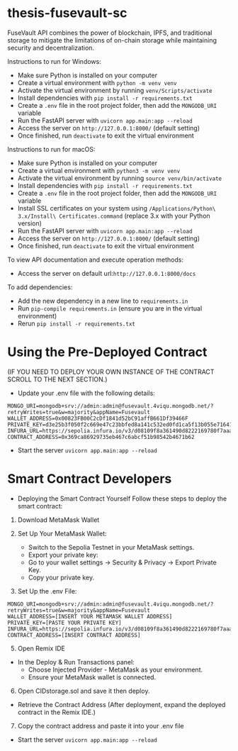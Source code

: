 # thesis-fusevault-sc
FuseVault API combines the power of blockchain, IPFS, and traditional storage to mitigate the limitations of on-chain storage while maintaining security and decentralization.


Instructions to run for Windows:

- Make sure Python is installed on your computer
- Create a virtual environment with `python -m venv venv`
- Activate the virtual environment by running `venv/Scripts/activate`
- Install dependencies with `pip install -r requirements.txt`
- Create a `.env` file in the root project folder, then add the `MONGODB_URI` variable
- Run the FastAPI server with `uvicorn app.main:app --reload`
- Access the server on `http://127.0.0.1:8000/` (default setting)
- Once finished, run `deactivate` to exit the virtual environment

Instructions to run for macOS:

- Make sure Python is installed on your computer
- Create a virtual environment with `python3 -m venv venv`
- Activate the virtual environment by running `source venv/bin/activate`
- Install dependencies with `pip install -r requirements.txt`
- Create a `.env` file in the root project folder, then add the `MONGODB_URI` variable
- Install SSL certificates on your system using `/Applications/Python\ 3.x/Install\ Certificates.command` (replace 3.x with your Python version)
- Run the FastAPI server with `uvicorn app.main:app --reload`
- Access the server on `http://127.0.0.1:8000/` (default setting)
- Once finished, run `deactivate` to exit the virtual environment

To view API documentation and execute operation methods:
- Access the server on default url:`http://127.0.0.1:8000/docs` 

To add dependencies:
- Add the new dependency in a new line to `requirements.in`
- Run `pip-compile requirements.in` (ensure you are in the virtual environment)
- Rerun `pip install -r requirements.txt`


# Using the Pre-Deployed Contract
(IF YOU NEED TO DEPLOY YOUR OWN INSTANCE OF THE CONTRACT SCROLL TO THE NEXT SECTION.)
- Update your .env file with the following details:
```
MONGO_URI=mongodb+srv://admin:admin@fusevault.4viqu.mongodb.net/?retryWrites=true&w=majority&appName=Fusevault
WALLET_ADDRESS=0x00823FB00C2cDf1841d52bC91affB661Df39466F
PRIVATE_KEY=d3e25b3f050f2c669e47c23bbfed8a141c532ed0fd1ca5f13b055e716414a997
INFURA_URL=https://sepolia.infura.io/v3/d08109f8a361490d8222169780f7aaa1
CONTRACT_ADDRESS=0x369ca86929735eb467c6abcf51b98542b4671b62
```
- Start the server `uvicorn app.main:app --reload`
  
# Smart Contract Developers
- Deploying the Smart Contract Yourself
Follow these steps to deploy the smart contract:
1. Download MetaMask Wallet 
3. Set Up Your MetaMask Wallet:
   - Switch to the Sepolia Testnet in your MetaMask settings.
   - Export your private key:
   - Go to your wallet settings → Security & Privacy → Export Private Key.
   - Copy your private key.
     
4. Set Up the .env File:
```
MONGO_URI=mongodb+srv://admin:admin@fusevault.4viqu.mongodb.net/?retryWrites=true&w=majority&appName=Fusevault
WALLET_ADDRESS=[INSERT YOUR METAMASK WALLET ADDRESS]
PRIVATE_KEY=[PASTE YOUR PRIVATE KEY]
INFURA_URL=https://sepolia.infura.io/v3/d08109f8a361490d8222169780f7aaa1
CONTRACT_ADDRESS=[INSERT CONTRACT ADDRESS]
```

5. Open Remix IDE
- In the Deploy & Run Transactions panel:
  - Choose Injected Provider - MetaMask as your environment.
  - Ensure your MetaMask wallet is connected.
6. Open CIDstorage.sol and save it then deploy.
- Retrieve the Contract Address (After deployment, expand the deployed contract in the Remix IDE.)
7. Copy the contract address and paste it into your .env file
- Start the server `uvicorn app.main:app --reload`
